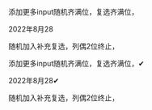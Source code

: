 添加更多input随机齐满位，复选齐满位，

2022年8月28


随机加入补充复选，列偶2位终止，



添加更多input随机齐满位，复选齐满位，✔

2022年8月28✔
    
    
随机加入补充复选，列偶2位终止，


